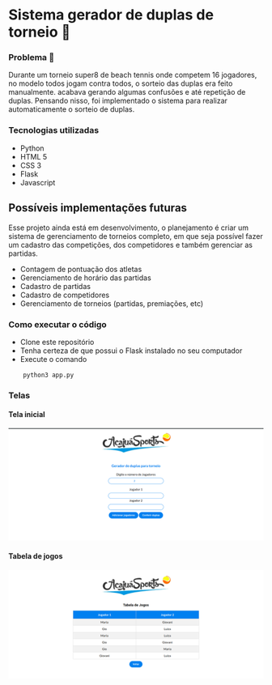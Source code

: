 # Sistema gerador de duplas de torneio :softball:

### Problema :dart: 

<p>Durante um torneio super8 de beach tennis onde competem 16 jogadores, no modelo todos jogam contra todos, o sorteio das duplas era feito manualmente. acabava gerando algumas confusões e até repetição de duplas. Pensando nisso, foi implementado o sistema para realizar automaticamente o sorteio de duplas.</p>

### Tecnologias utilizadas
- Python 
- HTML 5
- CSS 3
- Flask
- Javascript 

## Possíveis implementações futuras 

<p>Esse projeto ainda está em desenvolvimento, o planejamento é criar um sistema de gerenciamento de torneios completo, em que seja possível fazer um cadastro das competições, dos competidores e também gerenciar as partidas.</p>

- Contagem de pontuação dos atletas
- Gerenciamento de horário das partidas 
- Cadastro de partidas
- Cadastro de competidores
- Gerenciamento de torneios (partidas, premiações, etc)

### Como executar o código
- Clone este repositório 
- Tenha certeza de que possui o Flask instalado no seu computador 
- Execute o comando

```PYTHON3 
    python3 app.py
```
### Telas 

<h4>Tela inicial</h4>

![Tela Inicial](telainicial.png)

<h4>Tabela de jogos</h4>

![Tela Inicial](tabeladejogos.png)

